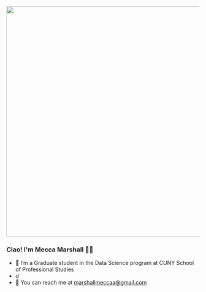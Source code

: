 <div id="header" align="center">
  <img src="https://media.giphy.com/media/v1.Y2lkPTc5MGI3NjExcWZiYzUxcDN6ZmZmczVmOWtlMWUwbHYwN2UyYXdnNm9kcHdiY3I5cyZlcD12MV9pbnRlcm5hbF9naWZfYnlfaWQmY3Q9Zw/L1R1tvI9svkIWwpVYr/giphy.gif" width="600"/>
</div>

### Ciao! I'm Mecca Marshall 👋🏾
- 📖 I’m a Graduate student in the Data Science program at CUNY School of Professional Studies
- d
- 📧 You can reach me at marshallmeccaa@gmail.com

